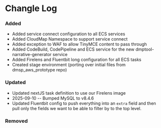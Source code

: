 # Changle Log

### Added
- Added service connect configuration to all ECS services
- Added CloudMap Namespace to support service connect
- Added exception to WAF to allow TinyMCE content to pass through
- Added CodeBuild, CodePipeline and ECS service for the new dmptool-narrative-generator service
- Added Firelens and Fluentbit long configuration for all ECS tasks
- Created stage environment (porting over initial files from dmsp_aws_prototype repo) 

### Updated
- Updated nextJS task definition to use our Firelens image
- 2025-09-10 -- Bumped MySQL to v8.4.6
- Updated Fluentbit config to push everything into an `extra` field and then pull only the fields we want to be able to filter by to the top level.

### Removed

